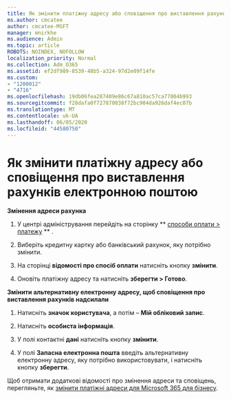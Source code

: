 ```yaml
---
title: Як змінити платіжну адресу або сповіщення про виставлення рахунків електронною поштою
ms.author: cmcatee
author: cmcatee-MSFT
manager: mnirkhe
ms.audience: Admin
ms.topic: article
ROBOTS: NOINDEX, NOFOLLOW
localization_priority: Normal
ms.collection: Adm_O365
ms.assetid: ef2df989-8539-48b5-a324-97d2e09f14fe
ms.custom:
- "1200012"
- "4716"
ms.openlocfilehash: 19db06fea287409e86c67a810ac57ca77004b993
ms.sourcegitcommit: f28dafa0f727870038f72bc904da926daf4ec07b
ms.translationtype: MT
ms.contentlocale: uk-UA
ms.lasthandoff: 06/05/2020
ms.locfileid: "44580750"
---
```

# <a name="change-billing-address-or-billing-email-notifications"></a>Як змінити платіжну адресу або сповіщення про виставлення рахунків електронною поштою

**Змінення адреси рахунка**

1. У центрі адміністрування перейдіть на сторінку ** [способи оплати > платежу](https://go.microsoft.com/fwlink/p/?linkid=2018806) ** .

2. Виберіть кредитну картку або банківський рахунок, яку потрібно змінити.

3. На сторінці **відомості про спосіб оплати** натисніть кнопку **змінити**.

4. Оновіть платіжну адресу та натисніть **зберегти > Готово**.

**Змінити альтернативну електронну адресу, щоб сповіщення про виставлення рахунків надсилали** 

1. Натисніть **значок користувача**, а потім – **Мій обліковий запис**.

2. Натисніть **особиста інформація**.

3. У полі контактні **дані** натисніть кнопку **змінити**.

4. У полі **Запасна електронна пошта** введіть альтернативну електронну адресу, яку потрібно використовувати, і натисніть кнопку **зберегти**.

Щоб отримати додаткові відомості про змінення адреси та сповіщень, перегляньте, як [змінити платіжні адреси для Microsoft 365 для бізнесу](https://docs.microsoft.com/microsoft-365/commerce/billing-and-payments/change-your-billing-addresses?view=o365-worldwide).
